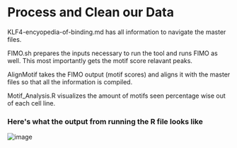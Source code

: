 # Process and Clean our Data
KLF4-encyopedia-of-binding.md has all information to navigate the master files. 

FIMO.sh prepares the inputs necessary to run the tool and runs FIMO as well. This most importantly gets the motif score relavant peaks. 

AlignMotif takes the FIMO output (motif scores) and aligns it with the master files so that all the information is compiled. 

Motif_Analysis.R visualizes the amount of motifs seen percentage wise out of each cell line. 

### Here's what the output from running the R file looks like
![image](https://github.com/user-attachments/assets/2b023882-e2f9-4055-a229-320ec277b04c)
